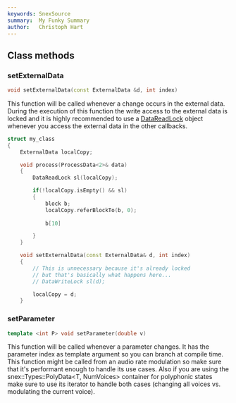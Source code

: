 ```yaml
---
keywords: SnexSource
summary:  My Funky Summary
author:   Christoph Hart
---
```



## Class methods

### setExternalData

```cpp
void setExternalData(const ExternalData &d, int index)
```

This function will be called whenever a change occurs in the external data.  
During the execution of this function the write access to the external data is locked and it is highly recommended to use a [DataReadLock](/scriptnode/snex_api/helper_classes/datareadlock/) object whenever you access the external data in the other callbacks.  

```cpp
struct my_class
{
    ExternalData localCopy;

    void process(ProcessData<2>& data)
    {
        DataReadLock sl(localCopy);

        if(!localCopy.isEmpty() && sl)
        {
            block b;
            localCopy.referBlockTo(b, 0);
                
            b[10]

        }
    }

    void setExternalData(const ExternalData& d, int index)
    {
        // This is unnecessary because it's already locked
        // but that's basically what happens here...
        // DataWriteLock sl(d);

        localCopy = d;
    }
```

  

### setParameter

```cpp
template <int P> void setParameter(double v)
```

This function will be called whenever a parameter changes. It has the parameter index as template argument so you can branch at compile time.  
This function might be called from an audio rate modulation so make sure that it's performant enough to handle its use cases. Also if you are using the snex::Types::PolyData<T, NumVoices> container for polyphonic states make sure to use its iterator to handle both cases (changing all voices vs. modulating the current voice).   
